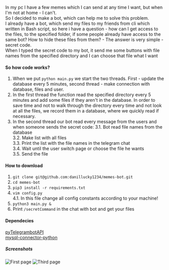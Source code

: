 In my pc I have a few memes which I can send at any time I want, but when I'm not at home - I can't.  
So I decided to make a bot, which can help me to solve this problem.  
I already have a bot, which send my files to my friends from cli which written in Bash script, so here i have a question - how can I get access to the files, to the specified folder, if some people already have access to the same bot? How to hide these files from them? - The answer is very simple - secret code.  
When I typed the secret code to my bot, it send me some buttons with file names from the specified directory and I can choose that file what I want

#### So how code works?  
1. When we put `python main.py` we start the two threads. First - update the database every 5 minutes, second thread - make connection with database, files and user.  
2. In the first thread the function read the specified directory every 5 minutes and add some files if they aren't in the database. In order to save time and not to walk through the directory every time and not look at all the files, we record them in a database, where we quickly read if necessary.  
3. In the second thread our bot read every message from the users and when someone sends the secret code:
3.1. Bot read file names from the database  
3.2. Make list with all files  
3.3. Print the list with the file names in the telegram chat  
3.4. Wait until the user switch page or choose the file he wants  
3.5. Send the file  

#### How to download
1. `git clone git@github.com:danillucky1234/memes-bot.git`
2. `cd memes-bot`
3. `pip3 install -r requirements.txt`
4. `vim config.py`  
4.1. In this file change all config constants according to your machine!
5. `python3 main.py &`
6. Print `/secretCommand` in the chat with bot and get your files 

#### Dependecies
[pyTelegrambotAPI](https://pypi.org/project/pyTelegramBotAPI/)  
[mysql-connector-python](https://dev.mysql.com/doc/connector-python/en/)  

##### Screenshots
![First page](https://imgur.com/lVp3nAN.jpg)
![Third page](https://imgur.com/qnXvgvp.jpg)
